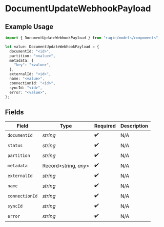 # DocumentUpdateWebhookPayload

## Example Usage

```typescript
import { DocumentUpdateWebhookPayload } from "ragie/models/components";

let value: DocumentUpdateWebhookPayload = {
  documentId: "<id>",
  partition: "<value>",
  metadata: {
    "key": "<value>",
  },
  externalId: "<id>",
  name: "<value>",
  connectionId: "<id>",
  syncId: "<id>",
  error: "<value>",
};
```

## Fields

| Field                 | Type                  | Required              | Description           |
| --------------------- | --------------------- | --------------------- | --------------------- |
| `documentId`          | *string*              | :heavy_check_mark:    | N/A                   |
| `status`              | *string*              | :heavy_check_mark:    | N/A                   |
| `partition`           | *string*              | :heavy_check_mark:    | N/A                   |
| `metadata`            | Record<string, *any*> | :heavy_check_mark:    | N/A                   |
| `externalId`          | *string*              | :heavy_check_mark:    | N/A                   |
| `name`                | *string*              | :heavy_check_mark:    | N/A                   |
| `connectionId`        | *string*              | :heavy_check_mark:    | N/A                   |
| `syncId`              | *string*              | :heavy_check_mark:    | N/A                   |
| `error`               | *string*              | :heavy_check_mark:    | N/A                   |